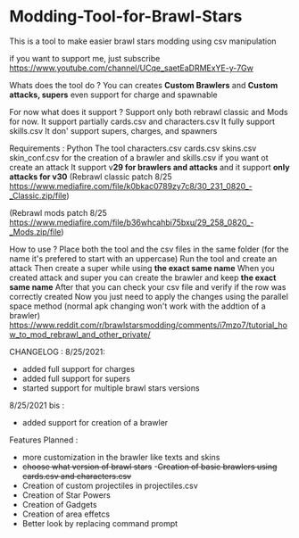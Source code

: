 # Modding-Tool-for-Brawl-Stars
This is a tool to make easier brawl stars modding using csv manipulation

if you want to support me, just subscribe
https://www.youtube.com/channel/UCqe_saetEaDRMExYE-y-7Gw

Whats does the tool do ?
You can creates **Custom Brawlers** and **Custom attacks, supers** even support for charge and spawnable

For now what does it support ?
Support only both rebrawl classic and Mods for now.
It support partially cards.csv and characters.csv
It fully support skills.csv
It don' support supers, charges, and spawners


Requirements :
Python
The tool
characters.csv cards.csv skins.csv skin_conf.csv for the creation of a brawler and skills.csv if you want ot create an attack
It support v**29 for brawlers and attacks** and it support **only attacks for v30**
(Rebrawl classic patch 8/25 https://www.mediafire.com/file/k0bkac0789zy7c8/30_231_0820_-_Classic.zip/file)

(Rebrawl mods patch 8/25 https://www.mediafire.com/file/b36whcahbi75bxu/29_258_0820_-_Mods.zip/file) 

How to use ?
Place both the tool and the csv files in the same folder
(for the name it's prefered to start with an uppercase)
Run the tool and create an attack
Then create a super while using **the exact same name**
When you created attack and super you can create the brawler and keep **the exact same name**
After that you can check your csv file and verify if the row was correctly created
Now you just need to apply the changes using the parallel space method (normal apk changing won't work with the addtion of a brawler)
https://www.reddit.com/r/brawlstarsmodding/comments/i7mzo7/tutorial_how_to_mod_rebrawl_and_other_private/

CHANGELOG :
8/25/2021:
- added full support for charges
- added full support for supers
- started support for multiple brawl stars versions

8/25/2021 bis :
- added support for creation of a brawler



Features Planned :
- more customization in the brawler like texts and skins
- ~~choose what version of brawl stars~~
-~~Creation of basic brawlers using cards.csv and characters.csv~~
- Creation of custom projectiles in projectiles.csv
- Creation of Star Powers
- Creation of Gadgets
- Creation of area effetcs
- Better look by replacing command prompt

